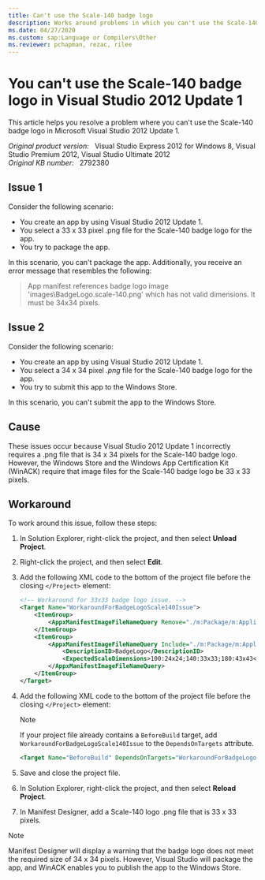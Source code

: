 ```yaml
---
title: Can't use the Scale-140 badge logo
description: Works around problems in which you can't use the Scale-140 badge logo in Visual Studio 2012 Update 1.
ms.date: 04/27/2020
ms.custom: sap:Language or Compilers\Other
ms.reviewer: pchapman, rezac, rilee
---
```

# You can't use the Scale-140 badge logo in Visual Studio 2012 Update 1

This article helps you resolve a problem where you can't use the Scale-140 badge logo in Microsoft Visual Studio 2012 Update 1.

_Original product version:_ &nbsp; Visual Studio Express 2012 for Windows 8, Visual Studio Premium 2012, Visual Studio Ultimate 2012  
_Original KB number:_ &nbsp; 2792380

## Issue 1

Consider the following scenario:

- You create an app by using Visual Studio 2012 Update 1.
- You select a 33 x 33 pixel .png file for the Scale-140 badge logo for the app.
- You try to package the app.

In this scenario, you can't package the app. Additionally, you receive an error message that resembles the following:

> App manifest references badge logo image 'images\BadgeLogo.scale-140.png' which has not valid dimensions. It must be 34x34 pixels.

## Issue 2

Consider the following scenario:

- You create an app by using Visual Studio 2012 Update 1.
- You select a 34 x 34 pixel *.png* file for the Scale-140 badge logo for the app.
- You try to submit this app to the Windows Store.

In this scenario, you can't submit the app to the Windows Store.

## Cause

These issues occur because Visual Studio 2012 Update 1 incorrectly requires a .png file that is 34 x 34 pixels for the Scale-140 badge logo. However, the Windows Store and the Windows App Certification Kit (WinACK) require that image files for the Scale-140 badge logo be 33 x 33 pixels.

## Workaround

To work around this issue, follow these steps:

1. In Solution Explorer, right-click the project, and then select **Unload Project**.
2. Right-click the project, and then select **Edit**.
3. Add the following XML code to the bottom of the project file before the closing `</Project>` element:

    ```xml
    <!-- Workaround for 33x33 badge logo issue. -->
    <Target Name="WorkaroundForBadgeLogoScale140Issue">
        <ItemGroup>
            <AppxManifestImageFileNameQuery Remove="./m:Package/m:Applications/m:Application/m:VisualElements/m:LockScreen/@BadgeLogo" />
        </ItemGroup>
        <ItemGroup>
            <AppxManifestImageFileNameQuery Include="./m:Package/m:Applications/m:Application/m:VisualElements/m:LockScreen/@BadgeLogo">
                <DescriptionID>BadgeLogo</DescriptionID>
                <ExpectedScaleDimensions>100:24x24;140:33x33;180:43x43</ExpectedScaleDimensions>
            </AppxManifestImageFileNameQuery>
        </ItemGroup>
    </Target>
    ```

4. Add the following XML code to the bottom of the project file before the closing `</Project>` element:

    > [!NOTE]
    > If your project file already contains a `BeforeBuild` target, add `WorkaroundForBadgeLogoScale140Issue` to the `DependsOnTargets` attribute.

    ```xml
    <Target Name="BeforeBuild" DependsOnTargets="WorkaroundForBadgeLogoScale140Issue" />
    ```

5. Save and close the project file.
6. In Solution Explorer, right-click the project, and then select **Reload Project**.
7. In Manifest Designer, add a Scale-140 logo .png file that is 33 x 33 pixels.

> [!NOTE]
> Manifest Designer will display a warning that the badge logo does not meet the required size of 34 x 34 pixels. However, Visual Studio will package the app, and WinACK enables you to publish the app to the Windows Store.

